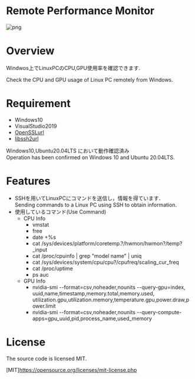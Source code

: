 # Remote Performance Monitor

![png](https://github.com/nakai-kosuke/remote_performance_monitor/blob/main/img/Show.png)

# Overview
Windwos上でLinuxPCのCPU,GPU使用率を確認できます.

Check the CPU and GPU usage of Linux PC remotely from Windows.

# Requirement
- Windows10
- VisualStudio2019
- [OpenSSLurl](https://github.com/openssl/openssl)
- [libssh2url](https://github.com/libssh2/libssh2)

Windows10,Ubuntu20.04LTS において動作確認済み  
Operation has been confirmed on Windows 10 and Ubuntu 20.04LTS.
# Features
- SSHを用いてLinuxPCにコマンドを送信し，情報を得ています．\
Sending commands to a Linux PC using SSH to obtain information.
- 使用しているコマンド(Use Command)
    - CPU Info
        - vmstat
        - free
        - date +%s
        - cat /sys/devices/platform/coretemp.?/hwmon/hwmon?/temp?_input 
        - cat /proc/cpuinfo | grep "model name" | uniq
        - cat /sys/devices/system/cpu/cpu?/cpufreq/scaling_cur_freq
        - cat /proc/uptime
        - ps auc  
    - GPU Info
        - nvidia-smi --format=csv,noheader,nounits --query-gpu=index,
                            uuid,name,timestamp,memory.total,memory.used,\
                            utilization.gpu,utilization.memory,temperature.gpu,power.draw,power.limit
        - nvidia-smi --format=csv,noheader,nounits --query-compute-apps=gpu_uuid,pid,process_name,used_memory

# License
The source code is licensed MIT.

[MIT]https://opensource.org/licenses/mit-license.php
